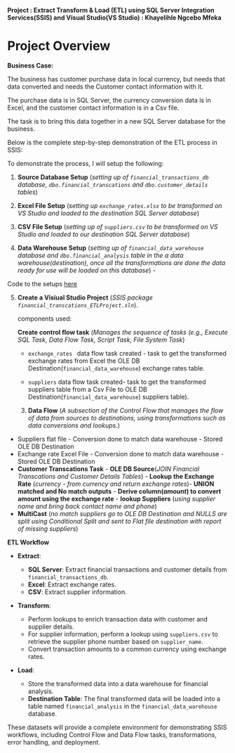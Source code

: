 **Project : Extract Transform & Load (ETL) using SQL Server Integration Services(SSIS) and Visual Studio(VS Studio) : Khayelihle Ngcebo Mfeka**

# Project Overview

**Business Case:**

The business has customer purchase data in local currency, but needs that data converted and needs the Customer contact information with it.

The purchase data is in SQL Server, the currency conversion data is in Excel, and the customer contact information is in a Csv file.
            
The task is to bring this data together in a new SQL Server database for the business.

Below is the complete step-by-step demonstration of the ETL process in SSIS:

To demonstrate the process, I will setup the following:


1. **Source Database Setup** (*setting up of `financial_transactions_db` database, `dbo.financial_transcations` and `dbo.customer_details` tables*)
   
2. **Excel File Setup** (*setting up `exchange_rates.xlsx` to be transformed on VS Studio and loaded to the destination SQL Server database*)
   
3. **CSV File Setup** (*setting up of `suppliers.csv` to be transformed on VS Studio and loaded to our destination SQL Server database*)

4. **Data Warehouse Setup** (*setting up of `financial_data_warehouse` database and `dbo.financial_analysis` table in the  a data warehouse(destination), once all the transformations are done the data ready for use will be loaded on this database*) -

Code to the setups [here](https://github.com/KhayelihleMfeka/Data-Science-Projects/blob/main/ETL%20Using%20SSIS/Database%20setup.md)

5. **Create a Visiual Studio Project** (*SSIS package `financial_transcations_ETLProject.sln`*).

   components used:

   **Create control flow task**  (*Manages the sequence of tasks (e.g., Execute SQL Task, Data Flow Task, Script Task, File System Task*)

     - `exchange_rates ` data flow task created - task to get the transformed exchange rates from Excel the OLE DB Destination(`financial_data_warehouse`) exchange rates                table.

     - `suppliers` data flow task created- task to get the transformed suppliers table from a Csv File to OLE DB Destination(`financial_data_warehouse`) suppliers table).





      3. **Data Flow** (*A subsection of the Control Flow that manages the flow of data from sources to destinations, using transformations such as data conversions and lookups.*)
     

* Suppliers flat file - Conversion done to match data warehouse - Stored OLE DB Destination
* Exchange rate Excel File - Conversion done to match data warehouse - Stored OLE DB Destination
* **Customer Transcations Task** - **OLE DB Source**(*JOIN Financial Transcations and Customer Details Tables*) - **Lookup the Exchange Rate** (*currency - from currency and return exchange rates*)- **UNION matched and No match outputs** - **Derive column(*amount*) to convert amount using the exchange rate** - **lookup Suppliers** (*using supplier name and bring back contact name and phone*)
* **MultiCast** (*no match suppliers go to OLE DB Destination and NULLS are split using Conditional Split and sent to Flat file destination with report of missing suppliers*)



**ETL Workflow**

- **Extract**:
  - **SQL Server**: Extract financial transactions and customer details from `financial_transactions_db`.
  - **Excel**: Extract exchange rates.
  - **CSV**: Extract supplier information.

- **Transform**:
  - Perform lookups to enrich transaction data with customer and supplier details.
  - For supplier information, perform a lookup using `suppliers.csv` to retrieve the supplier phone number based on `supplier_name`.
  - Convert transaction amounts to a common currency using exchange rates.

- **Load**:
  - Store the transformed data into a data warehouse for financial analysis.
  - **Destination Table**: The final transformed data will be loaded into a table named `financial_analysis` in the `financial_data_warehouse` database.

These datasets will provide a complete environment for demonstrating SSIS workflows, including Control Flow and Data Flow tasks, transformations, error handling, and deployment. 





